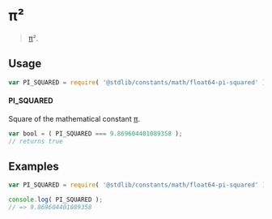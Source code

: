 <!--

@license Apache-2.0

Copyright (c) 2018 The Stdlib Authors.

Licensed under the Apache License, Version 2.0 (the "License");
you may not use this file except in compliance with the License.
You may obtain a copy of the License at

   http://www.apache.org/licenses/LICENSE-2.0

Unless required by applicable law or agreed to in writing, software
distributed under the License is distributed on an "AS IS" BASIS,
WITHOUT WARRANTIES OR CONDITIONS OF ANY KIND, either express or implied.
See the License for the specific language governing permissions and
limitations under the License.

-->

# π²

> [π][@stdlib/constants/math/float64-pi]².

<section class="usage">

## Usage

```javascript
var PI_SQUARED = require( '@stdlib/constants/math/float64-pi-squared' );
```

#### PI_SQUARED

Square of the mathematical constant [π][@stdlib/constants/math/float64-pi].

```javascript
var bool = ( PI_SQUARED === 9.869604401089358 );
// returns true
```

</section>

<!-- /.usage -->

<section class="examples">

## Examples

<!-- TODO: better example -->

<!-- eslint no-undef: "error" -->

```javascript
var PI_SQUARED = require( '@stdlib/constants/math/float64-pi-squared' );

console.log( PI_SQUARED );
// => 9.869604401089358
```

</section>

<!-- /.examples -->

<section class="links">

[@stdlib/constants/math/float64-pi]: https://github.com/stdlib-js/stdlib/tree/develop/lib/node_modules/%40stdlib/constants/math/float64-pi

</section>

<!-- /.links -->
